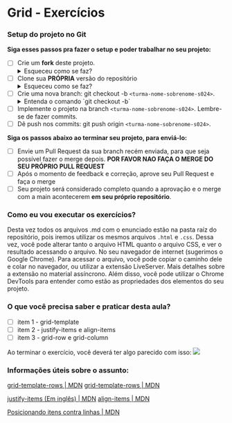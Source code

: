 # Grid - Exercícios

### Setup do projeto no Git

**Siga esses passos pra fazer o setup e poder trabalhar no seu projeto:**

-  [ ] Crie um **fork** deste projeto.
   <details>
      <summary>Esqueceu como se faz?</summary>
      <img src="https://firebasestorage.googleapis.com/v0/b/assets-conteudo.appspot.com/o/gerais%2Ffork.png?alt=media&token=7030e997-246a-41fe-a75f-2a2ced61e54d" alt="Fork a sua própria cópia de nome-do-repo"/>
   </details>
-  [ ] Clone sua **PRÓPRIA** versão do repositório
   <details>
      <summary>Esqueceu como se faz?</summary>
      <img src="https://firebasestorage.googleapis.com/v0/b/assets-conteudo.appspot.com/o/gerais%2Fclone-repo.png?alt=media&token=d8b3c101-c6d4-4371-b018-ae4edec7e34c" alt="Garanta que o repositório é seu-usuário/nome-do-repo e faça o clone"/>
   </details>
-  [ ] Crie uma nova branch: git checkout -b `<turma-nome-sobrenome-s024>`.
   <details>
      <summary>Entenda o comando `git checkout -b`</summary>
      <p>Na aula vocês aprenderam a criar uma branch (`git branch "nome-branch"`) e se mover até ela (`git checkout "nome-branch"`). Porém, o git permite utilizar contrações para realizar mais de ação com um único comando, que é o caso do (`git checkout -b "nome-branch"`), que cria e automaticamente se move para a branch recém criada.</p>
   </details>
-  [ ] Implemente o projeto na branch `<turma-nome-sobrenome-s024>`. Lembre-se de fazer commits.
-  [ ] Dê push nos commits: git push origin `<turma-nome-sobrenome-s024>`.

**Siga os passos abaixo ao terminar seu projeto, para enviá-lo:**

-  [ ] Envie um Pull Request da sua branch recém enviada, para que seja possível fazer o merge depois. **POR FAVOR NAO FAÇA O MERGE DO SEU PRÓPRIO PULL REQUEST**
-  [ ] Após o momento de feedback e correção, aprove seu Pull Request e faça o merge
-  [ ] Seu projeto será considerado completo quando a aprovação e o merge com a main acontecerem **em seu próprio repositório**.

### Como eu vou executar os exercícios?
Desta vez todos os arquivos .md com o enunciado estão na pasta raíz do repositório, pois iremos utilizar os mesmos arquivos `.html` e `.css`. Dessa vez, você pode alterar tanto o arquivo HTML quanto o arquivo CSS, e ver o resultado acessando o arquivo. No seu navegador de internet (sugerimos o Google Chrome). Para acessar o arquivo, você pode copiar o caminho dele e colar no navegador, ou utilizar a extensão LiveServer. Mais detalhes sobre a extensão no material assíncrono. Além disso, você pode utilizar o Chrome DevTools para entender como estão as propriedades dos elementos do seu projeto.

### O que você precisa saber e praticar desta aula?

- [ ] item 1 - grid-template
- [ ] item 2 - justify-items e align-items
- [ ] item 3 - grid-row e grid-column

Ao terminar o exercício, você deverá ter algo parecido com isso:
![](https://jslpfmlhyrzjbddidwga.supabase.co/storage/v1/object/public/assets-conteudo/imagens/exemplo-grid.jpg)

### Informações úteis sobre o assunto:


[grid-template-rows | MDN](https://developer.mozilla.org/pt-BR/docs/Web/CSS/grid-template-rows)
[grid-template-rows | MDN](https://developer.mozilla.org/pt-BR/docs/Web/CSS/grid-template-columns)

[justify-items (Em inglês) | MDN](https://developer.mozilla.org/en-US/docs/Web/CSS/justify-items)
[align-items | MDN](https://developer.mozilla.org/pt-BR/docs/Web/CSS/align-items)

[Posicionando itens contra linhas | MDN](https://developer.mozilla.org/pt-BR/docs/Web/CSS/CSS_Grid_Layout/Basic_Concepts_of_Grid_Layout#posicionando_itens_contra_linhas)
